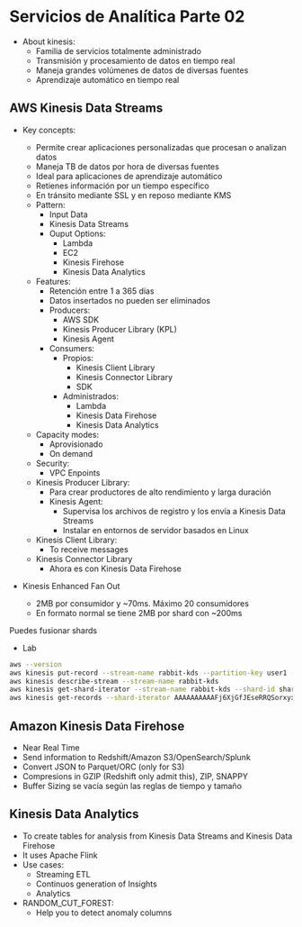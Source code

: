 # Servicios de Analítica Parte 02

* About kinesis:
    * Familia de servicios totalmente administrado
    * Transmisión y procesamiento de datos en tiempo real
    * Maneja grandes volúmenes de datos de diversas fuentes
    * Aprendizaje automático en tiempo real 

## AWS Kinesis Data Streams

* Key concepts:
    * Permite crear aplicaciones personalizadas que procesan o analizan datos
    * Maneja TB de datos por hora de diversas fuentes
    * Ideal para aplicaciones de aprendizaje automático
    * Retienes información por un tiempo específico
    * En tránsito mediante SSL y en reposo mediante KMS
    * Pattern:
        * Input Data
        * Kinesis Data Streams
        * Ouput Options:
            * Lambda
            * EC2
            * Kinesis Firehose
            * Kinesis Data Analytics
    * Features:
        * Retención entre 1 a 365 días
        * Datos insertados no pueden ser eliminados
        * Producers:
            * AWS SDK
            * Kinesis Producer Library (KPL)
            * Kinesis Agent
        * Consumers:
            * Propios:
                * Kinesis Client Library
                * Kinesis Connector Library
                * SDK
            * Administrados:
                * Lambda
                * Kinesis Data Firehose
                * Kinesis Data Analytics
    * Capacity modes:
        * Aprovisionado
        * On demand
    * Security:
        * VPC Enpoints
    * Kinesis Producer Library:
        * Para crear productores de alto rendimiento y larga duración
        * Kinesis Agent:
            * Supervisa los archivos de registro y los envía a Kinesis Data Streams
            * Instalar en entornos de servidor basados en Linux
    * Kinesis Client Library:
        * To receive messages
    * Kinesis Connector Library
        * Ahora es con Kinesis Data Firehose

* Kinesis Enhanced Fan Out
    * 2MB por consumidor y ~70ms. Máximo 20 consumidores
    * En formato normal se tiene 2MB por shard con ~200ms

Puedes fusionar shards

* Lab

```bash
aws --version
aws kinesis put-record --stream-name rabbit-kds --partition-key user1 --data "user signup" --cli-binary-format raw-in-base64-out
aws kinesis describe-stream --stream-name rabbit-kds
aws kinesis get-shard-iterator --stream-name rabbit-kds --shard-id shardId-000000000000 --shard-iterator-type TRIM_HORIZON
aws kinesis get-records --shard-iterator AAAAAAAAAAFj6XjGfJEseRRQSorxyxYzStkMtpl3o7RNxref/mvYD+TX9enZUKscx9uKnZ8dyPHSl/W/pFT0hC40CzY3uHznrVMA6lOewMzu0WG3gjQlqgWu+a2tDKG0xtGdGh1lT3DBMb/puLqXeXmJXJdNH3T5Hk2asN1GPzlXocibUP0KEt6ccJbvEu2RlreTgC3tjPrCmuXzBSFCZ+ZicGlPPbwU8MMhevqsZ+VLM9U/cRep9A==
```

## Amazon Kinesis Data Firehose

* Near Real Time
* Send information to Redshift/Amazon S3/OpenSearch/Splunk
* Convert JSON to Parquet/ORC (only for S3)
* Compresions in GZIP (Redshift only admit this), ZIP, SNAPPY
* Buffer Sizing se vacía según las reglas de tiempo y tamaño

## Kinesis Data Analytics

* To create tables for analysis from Kinesis Data Streams and Kinesis Data Firehose
* It uses Apache Flink
* Use cases:
    * Streaming ETL
    * Continuos generation of Insights
    * Analytics
* RANDOM_CUT_FOREST:
    * Help you to detect anomaly columns